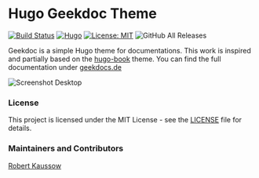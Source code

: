 # Hugo Geekdoc Theme

[![Build Status](https://cloud.drone.io/api/badges/xoxys/hugo-geekdoc/status.svg)](https://cloud.drone.io/xoxys/hugo-geekdoc)
[![Hugo](https://img.shields.io/badge/hugo-0.55-blue.svg)](https://gohugo.io)
[![License: MIT](https://img.shields.io/badge/License-MIT-blue.svg)](LICENSE)
![GitHub All Releases](https://img.shields.io/github/downloads/xoxys/hugo-geekdoc/total)

Geekdoc is a simple Hugo theme for documentations. This work is inspired and partially based on the [hugo-book](https://github.com/alex-shpak/hugo-book) theme. You can find the full documentation under [geekdocs.de](https://geekdocs.de)

![Screenshot Desktop](https://github.com/xoxys/hugo-geekdoc/blob/master/local_media/desktop.png)


### License

This project is licensed under the MIT License - see the [LICENSE](LICENSE) file for details.

### Maintainers and Contributors

[Robert Kaussow](https://github.com/xoxys)
